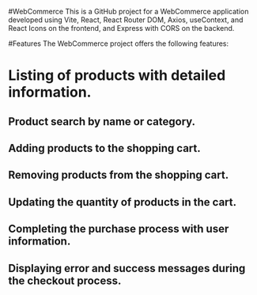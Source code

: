 #WebCommerce
This is a GitHub project for a WebCommerce application developed using Vite, React, React Router DOM, Axios, useContext, and React Icons on the frontend, and Express with CORS on the backend.

#Features
The WebCommerce project offers the following features:

# Listing of products with detailed information.
## Product search by name or category.
## Adding products to the shopping cart.
## Removing products from the shopping cart.
## Updating the quantity of products in the cart.
## Completing the purchase process with user information.
## Displaying error and success messages during the checkout process.
